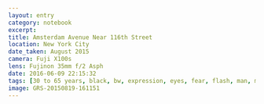 ```yaml
--- 
layout: entry
category: notebook
excerpt:
title: Amsterdam Avenue Near 116th Street
location: New York City
date_taken: August 2015
camera: Fuji X100s
lens: Fujinon 35mm f/2 Asph
date: 2016-06-09 22:15:32
tags: [30 to 65 years, black, bw, expression, eyes, fear, flash, man, men, race, road, walk, white]
image: GRS-20150819-161151
---
```

